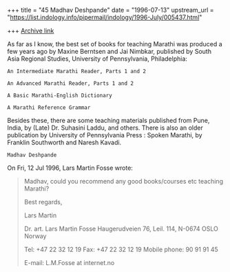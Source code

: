 +++
title = "45 Madhav Deshpande"
date = "1996-07-13"
upstream_url = "https://list.indology.info/pipermail/indology/1996-July/005437.html"

+++
[Archive link](https://list.indology.info/pipermail/indology/1996-July/005437.html)

As far as I know, the best set of books for teaching Marathi was produced 
a few years ago by Maxine Berntsen and Jai Nimbkar, published by South 
Asia Regional Studies, University of Pennsylvania, Philadelphia:

	An Intermediate Marathi Reader, Parts 1 and 2

	An Advanced Marathi Reader, Parts 1 and 2

	A Basic Marathi-English Dictionary

	A Marathi Reference Grammar

Besides these, there are some teaching materials published from Pune, 
India, by (Late) Dr. Suhasini Laddu, and others.  There is also an older 
publication by University of Pennsylvania Press : Spoken Marathi, by 
Franklin Southworth and Naresh Kavadi.

	Madhav Deshpande

On Fri, 12 Jul 1996, Lars Martin Fosse wrote:

> Madhav, could you recommend any good books/courses etc teaching Marathi?
> 
> Best regards,
> 
> Lars Martin
> 
> 
> 
> Dr. art. Lars Martin Fosse
> Haugerudveien 76, Leil. 114,
> N-0674 OSLO Norway
> 
> Tel: +47 22 32 12 19
> Fax: +47 22 32 12 19
> Mobile phone: 90 91 91 45
> 
> E-mail: L.M.Fosse at internet.no
> 
> 
> 
> 




